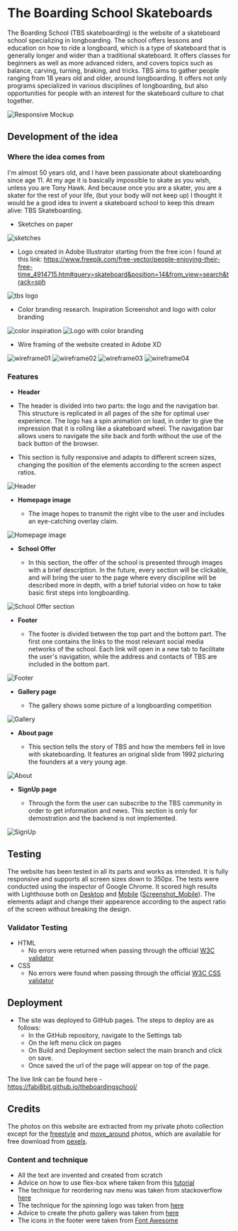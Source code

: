 # The Boarding School Skateboards

The Boarding School (TBS skateboarding) is the website of a skateboard school specializing in longboarding. The school offers lessons and education on how to ride a longboard, which is a type of skateboard that is generally longer and wider than a traditional skateboard. It offers classes for beginners as well as more advanced riders, and covers topics such as balance, carving, turning, braking, and tricks. TBS aims to gather people ranging from 18 years old and older, around longboarding. It offers not only programs specialized in various disciplines of longboarding, but also opportunities for people with an interest for the skateboard culture to chat together.

![Responsive Mockup](readme_images/responsive_mock_up.png)




## Development of the idea

### Where the idea comes from

I'm almost 50 years old, and I have been passionate about skateboarding since age 11. At my age it is basically impossible to skate as you wish, unless you are Tony Hawk. And because once you are a skater, you are a skater for the rest of your life, (but your body will not keep up) I thought it would be a good idea to invent a skateboard school to keep this dream alive: TBS Skateboarding.

- Sketches on paper

![sketches](readme_images/sketches.png)

- Logo created in Adobe Illustrator starting from the free icon I found at this link: https://www.freepik.com/free-vector/people-enjoying-their-free-time_4914715.htm#query=skateboard&position=14&from_view=search&track=sph

![tbs logo](readme_images/tbs-logo_small_readme.png)

- Color branding research. Inspiration Screenshot and logo with color branding

![color inspiration](readme_images/color-inspiration-straction.png)
![Logo with color branding](readme_images/tbs-color-branding-01.png)



- Wire framing of the website created in Adobe XD

![wireframe01](readme_images/01-wireframe-Index.png)
![wireframe02](readme_images/02-wireframe-gallery.png)
![wireframe03](readme_images/03-wireframe-About.png)
![wireframe04](readme_images/04-wireframe-SignUp.png)




### Features

  - __Header__

  - The header is divided into two parts: the logo and the navigation bar. This structure is replicated in all pages of the site for optimal user experience. The logo has a spin animation on load, in order to give the impression that it is rolling like a skateboard wheel. The navigation bar allows users to navigate the site back and forth without the use of the back button of the browser.
  - This section is fully responsive and adapts to different screen sizes, changing the position of the elements according to the screen aspect ratios.

![Header](readme_images/header-scrshot.webp)

- __Homepage image__

  - The image hopes to transmit the right vibe to the user and includes an eye-catching overlay claim.

![Homepage image](readme_images/homepage-scrshot.webp)


- __School Offer__
  
  - In this section, the offer of the school is presented through images with a brief description. In the future, every section will be clickable, and will bring the user to the page where every discipline will be described more in depth, with a brief tutorial video on how to take basic first steps into longboarding.

![School Offer section](readme_images/offer-scrshot.webp)


- __Footer__

  - The footer is divided between the top part and the bottom part. The first one contains the links to the most relevant social media networks of the school. Each link will open in a new tab to facilitate the user's navigation, while the address and contacts of TBS are included in the bottom part.

![Footer](readme_images/footer-scrsot.webp)


- __Gallery page__

  - The gallery shows some picture of a longboarding competition

![Gallery](readme_images/gallery-scrshot.webp)


- __About page__

  - This section tells the story of TBS and how the members fell in love with skateboarding. It features an original slide from 1992 picturing the founders at a very young age.

![About](readme_images/about-scrshot.webp)


- __SignUp page__

  - Through the form the user can subscribe to the TBS community in order to get information and news. This section is only for demostration and the backend is not implemented.

![SignUp](readme_images/signup-scrshot.webp)



## Testing 

The website has been tested in all its parts and works as intended. It is fully responsive and supports all screen sizes down to 350px. The tests were conducted using the inspector of Google Chrome. It scored high results with Lighthouse both on [Desktop](readme_images/lighthouse_desktop_results.png) and [Mobile](readme_images/lighthouse_mobile_results.png) ([Screenshot_Mobile](readme_images/lighthouse_mobile_test_scrshot.png)).
The elements adapt and change their appearence according to the aspect ratio of the screen without breaking the design.





### Validator Testing 

- HTML
  - No errors were returned when passing through the official [W3C validator](readme_images/w3c_html-validator_scrshot.png)
- CSS
  - No errors were found when passing through the official [W3C CSS validator](readme_images/w3c_css-validator_scrshot.png)



## Deployment



- The site was deployed to GitHub pages. The steps to deploy are as follows: 
  - In the GitHub repository, navigate to the Settings tab 
  - On the left menu click on pages
  - On Build and Deployment section select the main branch and click on save.
  - Once saved the url of the page will appear on top of the page. 

The live link can be found here - https://fabi8bit.github.io/theboardingschool/


## Credits 

The photos on this website are extracted from my private photo collection except for the [freestyle](assets/images/freestyle-thumb-small.jpg) and [move_around](assets/images/move-thumb-small.jpg) photos, which are available for free download from [pexels](https://www.pexels.com/search/longboard/).

### Content and technique

- All the text are invented and created from scratch
- Advice on how to use flex-box where taken from this [tutorial](https://www.youtube.com/watch?v=fYq5PXgSsbE&t=17s)
- The technique for reordering nav menu was taken from stackoverflow [here](https://stackoverflow.com/questions/11243002/css-float-right-without-changing-order)
- The technique for the spinning logo was taken from [here](https://codepen.io/teerapuch/pen/vLJXeR)
- Advice to create the photo gallery was taken from [here](https://blog.logrocket.com/responsive-image-gallery-css-flexbox/)
- The icons in the footer were taken from [Font Awesome](https://fontawesome.com/)

